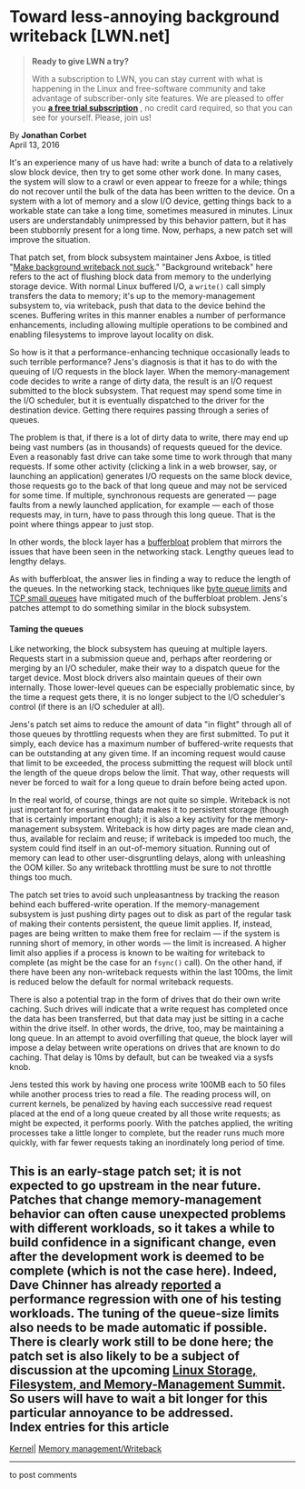 # Toward less-annoying background writeback [LWN.net]

> **Ready to give LWN a try?**
> 
> With a subscription to LWN, you can stay current with what is happening in the Linux and free-software community and take advantage of subscriber-only site features. We are pleased to offer you **[a free trial subscription](https://lwn.net/Promo/nst-trial/claim)** , no credit card required, so that you can see for yourself. Please, join us! 

By **Jonathan Corbet**  
April 13, 2016 

It's an experience many of us have had: write a bunch of data to a relatively slow block device, then try to get some other work done. In many cases, the system will slow to a crawl or even appear to freeze for a while; things do not recover until the bulk of the data has been written to the device. On a system with a lot of memory and a slow I/O device, getting things back to a workable state can take a long time, sometimes measured in minutes. Linux users are understandably unimpressed by this behavior pattern, but it has been stubbornly present for a long time. Now, perhaps, a new patch set will improve the situation. 

That patch set, from block subsystem maintainer Jens Axboe, is titled "[Make background writeback not suck](/Articles/681763/)." "Background writeback" here refers to the act of flushing block data from memory to the underlying storage device. With normal Linux buffered I/O, a `write()` call simply transfers the data to memory; it's up to the memory-management subsystem to, via writeback, push that data to the device behind the scenes. Buffering writes in this manner enables a number of performance enhancements, including allowing multiple operations to be combined and enabling filesystems to improve layout locality on disk. 

So how is it that a performance-enhancing technique occasionally leads to such terrible performance? Jens's diagnosis is that it has to do with the queuing of I/O requests in the block layer. When the memory-management code decides to write a range of dirty data, the result is an I/O request submitted to the block subsystem. That request may spend some time in the I/O scheduler, but it is eventually dispatched to the driver for the destination device. Getting there requires passing through a series of queues. 

The problem is that, if there is a lot of dirty data to write, there may end up being vast numbers (as in thousands) of requests queued for the device. Even a reasonably fast drive can take some time to work through that many requests. If some other activity (clicking a link in a web browser, say, or launching an application) generates I/O requests on the same block device, those requests go to the back of that long queue and may not be serviced for some time. If multiple, synchronous requests are generated — page faults from a newly launched application, for example — each of those requests may, in turn, have to pass through this long queue. That is the point where things appear to just stop. 

In other words, the block layer has a [bufferbloat](/Articles/616241/) problem that mirrors the issues that have been seen in the networking stack. Lengthy queues lead to lengthy delays. 

As with bufferbloat, the answer lies in finding a way to reduce the length of the queues. In the networking stack, techniques like [byte queue limits](/Articles/454390/) and [TCP small queues](/Articles/507065/) have mitigated much of the bufferbloat problem. Jens's patches attempt to do something similar in the block subsystem. 

#### Taming the queues

Like networking, the block subsystem has queuing at multiple layers. Requests start in a submission queue and, perhaps after reordering or merging by an I/O scheduler, make their way to a dispatch queue for the target device. Most block drivers also maintain queues of their own internally. Those lower-level queues can be especially problematic since, by the time a request gets there, it is no longer subject to the I/O scheduler's control (if there is an I/O scheduler at all). 

Jens's patch set aims to reduce the amount of data "in flight" through all of those queues by throttling requests when they are first submitted. To put it simply, each device has a maximum number of buffered-write requests that can be outstanding at any given time. If an incoming request would cause that limit to be exceeded, the process submitting the request will block until the length of the queue drops below the limit. That way, other requests will never be forced to wait for a long queue to drain before being acted upon. 

In the real world, of course, things are not quite so simple. Writeback is not just important for ensuring that data makes it to persistent storage (though that is certainly important enough); it is also a key activity for the memory-management subsystem. Writeback is how dirty pages are made clean and, thus, available for reclaim and reuse; if writeback is impeded too much, the system could find itself in an out-of-memory situation. Running out of memory can lead to other user-disgruntling delays, along with unleashing the OOM killer. So any writeback throttling must be sure to not throttle things too much. 

The patch set tries to avoid such unpleasantness by tracking the reason behind each buffered-write operation. If the memory-management subsystem is just pushing dirty pages out to disk as part of the regular task of making their contents persistent, the queue limit applies. If, instead, pages are being written to make them free for reclaim — if the system is running short of memory, in other words — the limit is increased. A higher limit also applies if a process is known to be waiting for writeback to complete (as might be the case for an `fsync()` call). On the other hand, if there have been any non-writeback requests within the last 100ms, the limit is reduced below the default for normal writeback requests. 

There is also a potential trap in the form of drives that do their own write caching. Such drives will indicate that a write request has completed once the data has been transferred, but that data may just be sitting in a cache within the drive itself. In other words, the drive, too, may be maintaining a long queue. In an attempt to avoid overfilling that queue, the block layer will impose a delay between write operations on drives that are known to do caching. That delay is 10ms by default, but can be tweaked via a sysfs knob. 

Jens tested this work by having one process write 100MB each to 50 files while another process tries to read a file. The reading process will, on current kernels, be penalized by having each successive read request placed at the end of a long queue created by all those write requests; as might be expected, it performs poorly. With the patches applied, the writing processes take a little longer to complete, but the reader runs much more quickly, with far fewer requests taking an inordinately long period of time. 

This is an early-stage patch set; it is not expected to go upstream in the near future. Patches that change memory-management behavior can often cause unexpected problems with different workloads, so it takes a while to build confidence in a significant change, even after the development work is deemed to be complete (which is not the case here). Indeed, Dave Chinner has already [reported](/Articles/683353/) a performance regression with one of his testing workloads. The tuning of the queue-size limits also needs to be made automatic if possible. There is clearly work still to be done here; the patch set is also likely to be a subject of discussion at the upcoming [Linux Storage, Filesystem, and Memory-Management Summit](http://events.linuxfoundation.org/events/linux-storage-filesystem-and-mm-summit). So users will have to wait a bit longer for this particular annoyance to be addressed.  
Index entries for this article  
---  
[Kernel](/Kernel/Index)| [Memory management/Writeback](/Kernel/Index#Memory_management-Writeback)  
  


* * *

to post comments 
